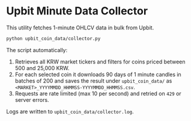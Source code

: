 # Upbit Minute Data Collector

This utility fetches 1-minute OHLCV data in bulk from Upbit.

```bash
python upbit_coin_data/collector.py
```

The script automatically:

1. Retrieves all KRW market tickers and filters for coins priced between
   500 and 25,000 KRW.
2. For each selected coin it downloads 90 days of 1 minute candles in
   batches of 200 and saves the result under `upbit_coin_data/` as
   `<MARKET>_YYYYMMDD_HHMMSS-YYYYMMDD_HHMMSS.csv`.
3. Requests are rate limited (max 10 per second) and retried on `429` or
   server errors.

Logs are written to `upbit_coin_data/collector.log`.
